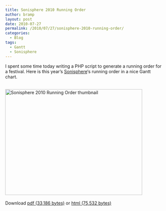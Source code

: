 ```yaml
---
title: Sonisphere 2010 Running Order
author: bramp
layout: post
date: 2010-07-27
permalink: /2010/07/27/sonisphere-2010-running-order/
categories:
  - Blog
tags:
  - Gantt
  - Sonisphere
---
```

I spent some time today writing a PHP script to generate a running order for a festival. Here is this year&#8217;s [Sonisphere][1]&#8216;s running order in a nice Gantt chart.

<div class="figure">
  <a href="http://bramp.net/projects/running-order/sonisphere-2010.pdf"><br /> <img src="http://bramp.net/projects/running-order/sonisphere-2010.png" width="438" height="338" alt="Sonisphere 2010 Running Order thumbnail" /><br /> </a><br /> Download <a href="http://bramp.net/projects/running-order/sonisphere-2010.pdf">pdf (33,186 bytes)</a> or <a href="http://bramp.net/projects/running-order/sonisphere-2010.htm">html (75,532 bytes)</a>
</div>

 [1]: http://uk.sonispherefestivals.com/